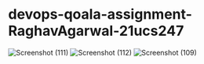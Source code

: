 # devops-qoala-assignment-RaghavAgarwal-21ucs247

![Screenshot (111)](https://github.com/user-attachments/assets/b9cbb956-0c2f-491b-88f6-58bc1fb81ef3)
![Screenshot (112)](https://github.com/user-attachments/assets/0c6cfccb-11b3-47e3-9b29-fa4220ed85ce)
![Screenshot (109)](https://github.com/user-attachments/assets/03d78282-7c2d-45e0-86c2-4c4ccdb506cc)
